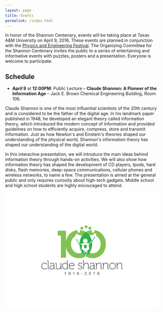 ```yaml
---
layout: page
title: Events
permalink: /index.html
---
```


In honor of the Shannon Centenary, events will be taking place at Texas A&M University on April 9, 2016.
These events are planned in conjunction with the [Physics and Engineering Festival](http://physicsfestival.tamu.edu/).
The Organizing Committee for the Shannon Centenary invites the public to a series of entertaining and informative events with puzzles, posters and a presentation.
Everyone is welcome to participate.

## Schedule

* **April 9** at **12:00PM**: Public Lecture – **Claude Shannon: A Pioneer of the Information Age** – Jack E. Brown Chemical Engineering Building, Room 106.


Claude Shannon is one of the most influential scientists of the 20th century and is considered to be the father of the digital age. In his landmark paper published in 1948, he developed an elegant theory called information theory, which introduced the modern concept of information and provided guidelines on how to efficiently acquire, compress, store and transmit information. Just as how Newton's and Einstein's theories shaped our understanding of the physical world, Shannon's information theory has shaped our understanding of the digital world.

In this interactive presentation, we will introduce the main ideas behind information theory through hands-on activities.
We will also show how information theory has shaped the development of CD players, Ipods, hard disks, flash memories, deep-space communications, cellular phones and wireless networks, to name a few.
The presentation is aimed at the general public and only requires curiosity about high-tech gadgets. Middle school and high school students are highly encouraged to attend. 

![Celebrations](assets/centenary.jpg)


